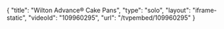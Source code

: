 {
    "title": "Wilton Advance&reg; Cake Pans",
    "type": "solo",
    "layout": "iframe-static",
    "videoId": "109960295",
    "url": "\/tvpembed\/109960295"
}